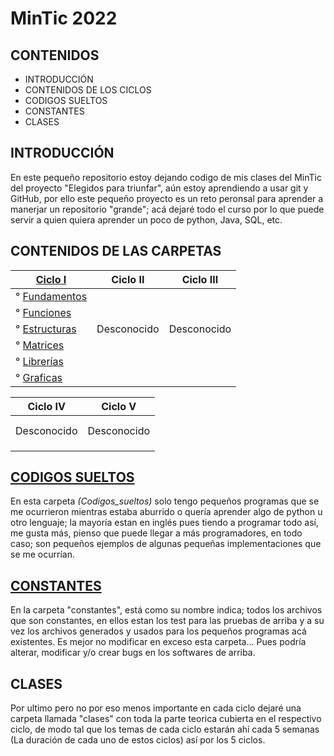 # MinTic 2022

## CONTENIDOS

* INTRODUCCIÓN
* CONTENIDOS DE LOS CICLOS
* CODIGOS SUELTOS
* CONSTANTES
* CLASES

## INTRODUCCIÓN

En este pequeño repositorio estoy dejando codigo de mis clases del MinTic del proyecto "Elegidos para triunfar",
aún estoy aprendiendo a usar git y GitHub, por ello este pequeño proyecto es un reto peronsal para aprender a manerjar
un repositorio "grande"; acá dejaré todo el curso por lo que puede servir a quien quiera aprender un poco de python,
Java, SQL, etc.

## CONTENIDOS DE LAS CARPETAS


| [Ciclo I](Ciclo_I)                                | Ciclo II        | Ciclo III       | 
| --------------------------------------------------|-----------------|-----------------| 
| ° [Fundamentos](Ciclo_I/reto_0.py)                |                 |                 | 
| ° [Funciones](Ciclo_I/reto_1_funciones.py)        |                 |                 | 
| ° [Estructuras](Ciclo_I/reto_2_diccionarios.py)   |   Desconocido   |   Desconocido   | 
| ° [Matrices](Ciclo_I/reto_3_matrices.py)          |                 |                 | 
| ° [Librerías](Ciclo_I/reto_4_librerias.py)        |                 |                 | 
| ° [Graficas](Ciclo_I/reto_5_graficas.py)          |                 |                 |

| Ciclo IV        | Ciclo V         |
|-----------------|-----------------|
|                 |                 |
|                 |                 |
|   Desconocido   |   Desconocido   |
|                 |                 |
|                 |                 |
|                 |                 |

## [CODIGOS SUELTOS](Codigos_sueltos)

En esta carpeta _(Codigos_sueltos)_ solo tengo pequeños programas que se me ocurrieron mientras estaba
aburrido o quería aprender algo de python u otro lenguaje; la mayoría estan en inglés pues tiendo a programar todo así,
me gusta más, pienso que puede llegar a más programadores, en todo caso; son pequeños ejemplos de algunas pequeñas
implementaciones que se me ocurrían.

## [CONSTANTES](Constantes)

En la carpeta "constantes", está como su nombre indica; todos los archivos que son constantes, en ellos estan los test
para las pruebas de arriba y a su vez los archivos generados y usados para los pequeños programas acá existentes. Es
mejor no modificar en exceso esta carpeta... Pues podría alterar, modificar y/o crear bugs en los softwares de arriba.

## CLASES

Por ultimo pero no por eso menos importante en cada ciclo dejaré una carpeta llamada "clases" con toda la parte teorica
cubierta en el respectivo ciclo, de modo tal que los temas de cada ciclo estarán ahí cada 5 semanas (La duración de
cada uno de estos ciclos) así por los 5 ciclos.
